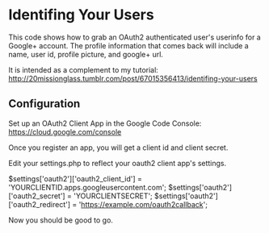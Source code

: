 Identifing Your Users
=============================
This code shows how to grab an OAuth2 authenticated user's userinfo for a Google+ account.
The profile information that comes back will include a name, user id, profile picture, and google+ url.

It is intended as a complement to my tutorial:
http://20missionglass.tumblr.com/post/67015356413/identifing-your-users

Configuration
--------------
Set up an OAuth2 Client App in the Google Code Console:
https://cloud.google.com/console

Once you register an app, you will get a client id and client secret.  

Edit your settings.php to reflect your oauth2 client app's settings.

$settings['oauth2']['oauth2_client_id'] = 'YOURCLIENTID.apps.googleusercontent.com';
$settings['oauth2']['oauth2_secret'] = 'YOURCLIENTSECRET';
$settings['oauth2']['oauth2_redirect'] = 'https://example.com/oauth2callback';



Now you should be good to go.


